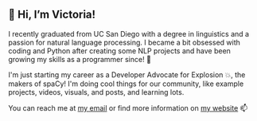 ## 👋 Hi, I’m Victoria!  

I recently graduated from UC San Diego with a degree in linguistics and a passion for natural language processing. I became a bit obsessed with coding and Python after creating some NLP projects and have been growing my skills as a programmer since! 🌱  

I'm just starting my career as a Developer Advocate for Explosion 💥, the makers of spaCy! I'm doing cool things for our community, like example projects, videos, visuals, and posts, and learning lots.  
 
You can reach me at [my email](victoria@explosion.ai) or find more information on [my website](https://victoriaslocum.com) 📫   
